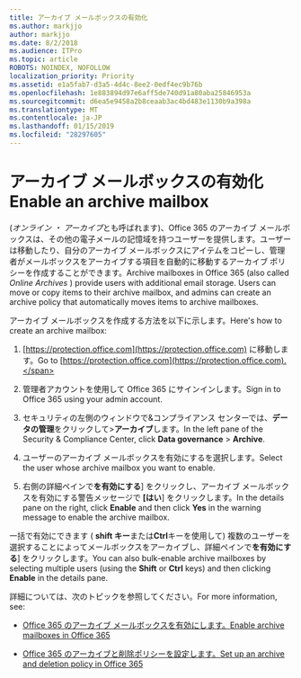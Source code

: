 ```yaml
---
title: アーカイブ メールボックスの有効化
ms.author: markjjo
author: markjjo
ms.date: 8/2/2018
ms.audience: ITPro
ms.topic: article
ROBOTS: NOINDEX, NOFOLLOW
localization_priority: Priority
ms.assetid: e1a5fab7-d3a5-4d4c-8ee2-0edf4ec9b76b
ms.openlocfilehash: 1e883894d97e6aff5de740d91a80aba25846953a
ms.sourcegitcommit: d6ea5e9458a2b8ceaab3ac4bd483e1130b9a398a
ms.translationtype: MT
ms.contentlocale: ja-JP
ms.lasthandoff: 01/15/2019
ms.locfileid: "28297605"
---
```

# <a name="enable-an-archive-mailbox"></a><span data-ttu-id="b403d-102">アーカイブ メールボックスの有効化</span><span class="sxs-lookup"><span data-stu-id="b403d-102">Enable an archive mailbox</span></span>

<span data-ttu-id="b403d-p101">(*オンライン ・ アーカイブ*とも呼ばれます)、Office 365 のアーカイブ メールボックスは、その他の電子メールの記憶域を持つユーザーを提供します。ユーザーは移動したり、自分のアーカイブ メールボックスにアイテムをコピーし、管理者がメールボックスをアーカイブする項目を自動的に移動するアーカイブ ポリシーを作成することができます。</span><span class="sxs-lookup"><span data-stu-id="b403d-p101">Archive mailboxes in Office 365 (also called  *Online Archives*  ) provide users with additional email storage. Users can move or copy items to their archive mailbox, and admins can create an archive policy that automatically moves items to archive mailboxes.</span></span> 
  
<span data-ttu-id="b403d-105">アーカイブ メールボックスを作成する方法を以下に示します。</span><span class="sxs-lookup"><span data-stu-id="b403d-105">Here's how to create an archive mailbox:</span></span>
  
1. <span data-ttu-id="b403d-106">[https://protection.office.com](https://protection.office.com) に移動します。</span><span class="sxs-lookup"><span data-stu-id="b403d-106">Go to [https://protection.office.com](https://protection.office.com).</span></span>
    
2. <span data-ttu-id="b403d-107">管理者アカウントを使用して Office 365 にサインインします。</span><span class="sxs-lookup"><span data-stu-id="b403d-107">Sign in to Office 365 using your admin account.</span></span>
    
3. <span data-ttu-id="b403d-108">セキュリティの左側のウィンドウで&amp;コンプライアンス センターでは、**データの管理**をクリックして\>**アーカイブ**します。</span><span class="sxs-lookup"><span data-stu-id="b403d-108">In the left pane of the Security &amp; Compliance Center, click **Data governance** \> **Archive**.</span></span>
    
4. <span data-ttu-id="b403d-109">ユーザーのアーカイブ メールボックスを有効にするを選択します。</span><span class="sxs-lookup"><span data-stu-id="b403d-109">Select the user whose archive mailbox you want to enable.</span></span>
    
5. <span data-ttu-id="b403d-110">右側の詳細ペインで**を有効にする**] をクリックし、アーカイブ メールボックスを有効にする警告メッセージで **[はい**] をクリックします。</span><span class="sxs-lookup"><span data-stu-id="b403d-110">In the details pane on the right, click **Enable** and then click **Yes** in the warning message to enable the archive mailbox.</span></span> 
    
<span data-ttu-id="b403d-111">一括で有効にできます ( **shift キー**または**Ctrl**キーを使用して) 複数のユーザーを選択することによってメールボックスをアーカイブし、詳細ペインで**を有効にする**] をクリックします。</span><span class="sxs-lookup"><span data-stu-id="b403d-111">You can also bulk-enable archive mailboxes by selecting multiple users (using the **Shift** or **Ctrl** keys) and then clicking **Enable** in the details pane.</span></span> 
  
<span data-ttu-id="b403d-112">詳細については、次のトピックを参照してください。</span><span class="sxs-lookup"><span data-stu-id="b403d-112">For more information, see:</span></span>
  
- [<span data-ttu-id="b403d-113">Office 365 のアーカイブ メールボックスを有効にします。</span><span class="sxs-lookup"><span data-stu-id="b403d-113">Enable archive mailboxes in Office 365</span></span>](https://support.office.com/article/enable-archive-mailboxes-in-the-office-365-security-compliance-center-268a109e-7843-405b-bb3d-b9393b2342ce)
    
- [<span data-ttu-id="b403d-114">Office 365 のアーカイブと削除ポリシーを設定します。</span><span class="sxs-lookup"><span data-stu-id="b403d-114">Set up an archive and deletion policy in Office 365</span></span>](https://support.office.com/article/Set-up-an-archive-and-deletion-policy-for-mailboxes-in-your-Office-365-organization-ec3587e4-7b4a-40fb-8fb8-8aa05aeae2ce)
    

